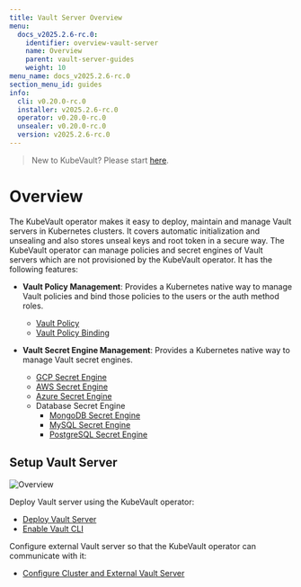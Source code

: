 ```yaml
---
title: Vault Server Overview
menu:
  docs_v2025.2.6-rc.0:
    identifier: overview-vault-server
    name: Overview
    parent: vault-server-guides
    weight: 10
menu_name: docs_v2025.2.6-rc.0
section_menu_id: guides
info:
  cli: v0.20.0-rc.0
  installer: v2025.2.6-rc.0
  operator: v0.20.0-rc.0
  unsealer: v0.20.0-rc.0
  version: v2025.2.6-rc.0
---
```


> New to KubeVault? Please start [here](/docs/v2025.2.6-rc.0/concepts/README).

# Overview

The KubeVault operator makes it easy to deploy, maintain and manage Vault servers in Kubernetes clusters. It covers automatic initialization and unsealing and also stores unseal keys and root token in a secure way. The KubeVault operator can manage policies and secret engines of Vault servers which are not provisioned by the KubeVault operator. It has the following features:

- **Vault Policy Management**: Provides a Kubernetes native way to manage Vault policies and bind those policies to the users or the auth method roles.

  - [Vault Policy](/docs/v2025.2.6-rc.0/guides/policy-management/overview#vaultpolicy)
  - [Vault Policy Binding](/docs/v2025.2.6-rc.0/guides/policy-management/overview#vaultpolicybinding)

- **Vault Secret Engine Management**: Provides a Kubernetes native way to manage Vault secret engines.

  - [GCP Secret Engine](/docs/v2025.2.6-rc.0/guides/secret-engines/gcp/overview)
  - [AWS Secret Engine](/docs/v2025.2.6-rc.0/guides/secret-engines/aws/overview)
  - [Azure Secret Engine](/docs/v2025.2.6-rc.0/guides/secret-engines/azure/overview)
  - Database Secret Engine
    - [MongoDB Secret Engine](/docs/v2025.2.6-rc.0/guides/secret-engines/mongodb/overview)
    - [MySQL Secret Engine](/docs/v2025.2.6-rc.0/guides/secret-engines/mysql/overview)
    - [PostgreSQL Secret Engine](/docs/v2025.2.6-rc.0/guides/secret-engines/postgres/overview)

## Setup Vault Server

![Overview](/docs/v2025.2.6-rc.0/images/guides/vault-server/overview_vault_server_guide.svg)

Deploy Vault server using the KubeVault operator:

- [Deploy Vault Server](/docs/v2025.2.6-rc.0/guides/vault-server/vault-server)
- [Enable Vault CLI](/docs/v2025.2.6-rc.0/guides/vault-server/vault-server#enable-vault-cli)

 Configure external Vault server so that the  KubeVault operator can communicate with it:

- [Configure Cluster and External Vault Server](/docs/v2025.2.6-rc.0/guides/vault-server/external-vault-sever)
